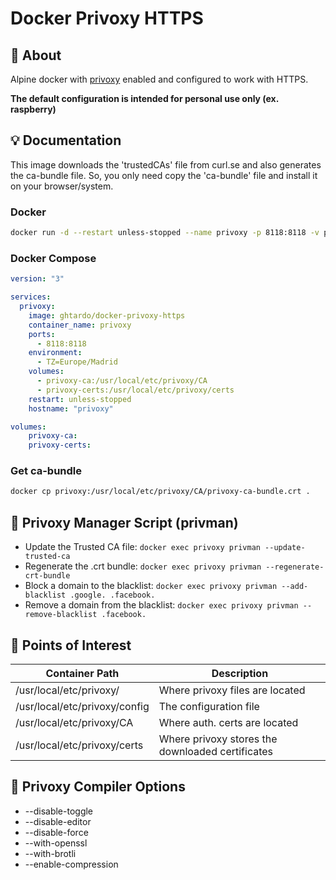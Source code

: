 # Docker Privoxy HTTPS

## :page_with_curl: About

Alpine docker with [privoxy](https://www.privoxy.org) enabled and configured to work with HTTPS.

**The default configuration is intended for personal use only (ex. raspberry)**

## :bulb: Documentation

This image downloads the 'trustedCAs' file from curl.se and also generates the ca-bundle file. So, you only need copy the 'ca-bundle' file and install it on your browser/system.

### Docker
```sh
docker run -d --restart unless-stopped --name privoxy -p 8118:8118 -v privoxy-ca:/usr/local/etc/privoxy/CA -v privoxy-certs:/usr/local/etc/privoxy/certs ghtardo/docker-privoxy-https
```


### Docker Compose
```yml
version: "3"

services:
  privoxy:
    image: ghtardo/docker-privoxy-https
    container_name: privoxy
    ports:
      - 8118:8118
    environment:
      - TZ=Europe/Madrid
    volumes:
      - privoxy-ca:/usr/local/etc/privoxy/CA
      - privoxy-certs:/usr/local/etc/privoxy/certs
    restart: unless-stopped
    hostname: "privoxy"

volumes:
    privoxy-ca:
    privoxy-certs:
```

### Get ca-bundle
```sh
docker cp privoxy:/usr/local/etc/privoxy/CA/privoxy-ca-bundle.crt .
```

## :triangular_ruler: Privoxy Manager Script (privman)

- Update the Trusted CA file: `docker exec privoxy privman --update-trusted-ca`
- Regenerate the .crt bundle: `docker exec privoxy privman --regenerate-crt-bundle`
- Block a domain to the blacklist: `docker exec privoxy privman --add-blacklist .google. .facebook.`
- Remove a domain from the blacklist: `docker exec privoxy privman --remove-blacklist .facebook.`

## :bookmark: Points of Interest

| Container Path | Description |
|----------------|-------------|
| /usr/local/etc/privoxy/ | Where privoxy files are located |
| /usr/local/etc/privoxy/config | The configuration file |
| /usr/local/etc/privoxy/CA | Where auth. certs are located |
| /usr/local/etc/privoxy/certs | Where privoxy stores the downloaded certificates|

## :bookmark_tabs: Privoxy Compiler Options

- --disable-toggle
- --disable-editor 
- --disable-force 
- --with-openssl 
- --with-brotli 
- --enable-compression